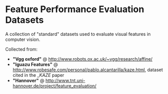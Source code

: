 Feature Performance Evaluation Datasets
========================================

A collection of "standard" datasets used to evaluate visual features in computer vision.

Collected from:
- __"Vgg oxford"__ @ http://www.robots.ox.ac.uk/~vgg/research/affine/
- __"Iguazu Features"__ @ http://www.robesafe.com/personal/pablo.alcantarilla/kaze.html, dataset cited in the __KAZE_ paper
- __"Hannover"__ @ http://www.tnt.uni-hannover.de/project/feature_evaluation/

